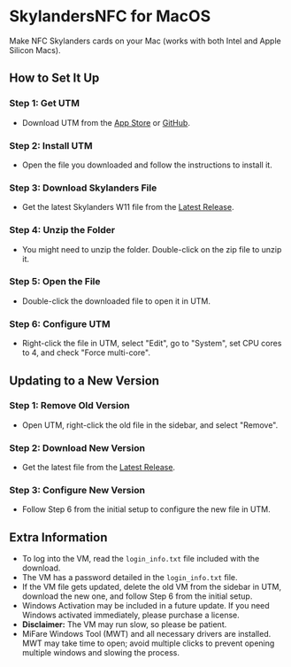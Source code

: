 # **SkylandersNFC for MacOS**
Make NFC Skylanders cards on your Mac (works with both Intel and Apple Silicon Macs).

## How to Set It Up

### Step 1: Get UTM
- Download UTM from the [App Store](https://apps.apple.com/us/app/utm-virtual-machines/id1538878817) or [GitHub](https://getutm.app).

### Step 2: Install UTM
- Open the file you downloaded and follow the instructions to install it.

### Step 3: Download Skylanders File
- Get the latest Skylanders W11 file from the [Latest Release](https://www.dropbox.com/scl/fi/d48h3j9x40484ys8kr174/SkylandersNFC-MacOS.zip?rlkey=8pi9c7inhsr0hmvuvrhc19soe&st=de2kvowq&dl=0).

### Step 4: Unzip the Folder

- You might need to unzip the folder. Double-click on the zip file to unzip it.

### Step 5: Open the File
- Double-click the downloaded file to open it in UTM.

### Step 6: Configure UTM
- Right-click the file in UTM, select "Edit", go to "System", set CPU cores to 4, and check "Force multi-core".

## Updating to a New Version

### Step 1: Remove Old Version
- Open UTM, right-click the old file in the sidebar, and select "Remove".

### Step 2: Download New Version
- Get the latest file from the [Latest Release](https://www.dropbox.com/scl/fi/d48h3j9x40484ys8kr174/SkylandersNFC-MacOS.zip?rlkey=8pi9c7inhsr0hmvuvrhc19soe&st=de2kvowq&dl=0).

### Step 3: Configure New Version
- Follow Step 6 from the initial setup to configure the new file in UTM.

## Extra Information
- To log into the VM, read the `login_info.txt` file included with the download.
- The VM has a password detailed in the `login_info.txt` file.
- If the VM file gets updated, delete the old VM from the sidebar in UTM, download the new one, and follow Step 6 from the initial setup.
- Windows Activation may be included in a future update. If you need Windows activated immediately, please purchase a license.
- **Disclaimer:** The VM may run slow, so please be patient.
- MiFare Windows Tool (MWT) and all necessary drivers are installed. MWT may take time to open; avoid multiple clicks to prevent opening multiple windows and slowing the process.